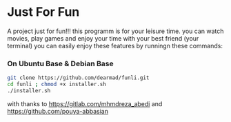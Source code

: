 # Just For Fun
A project  just for fun!!!
this programm is for your leisure time. you can watch movies, play games and enjoy your time with your best friend (your terminal) 
you can easily enjoy these features by runningn these commands:
### On Ubuntu Base & Debian Base
```bash
git clone https://github.com/dearmad/funli.git
cd funli ; chmod +x installer.sh
./installer.sh
```

with thanks to https://gitlab.com/mhmdreza_abedi and https://github.com/pouya-abbasian
